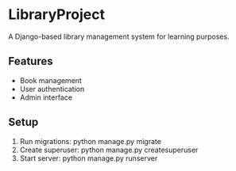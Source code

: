 # LibraryProject
A Django-based library management system for learning purposes.

## Features
- Book management
- User authentication
- Admin interface

## Setup
1. Run migrations: python manage.py migrate
2. Create superuser: python manage.py createsuperuser
3. Start server: python manage.py runserver
